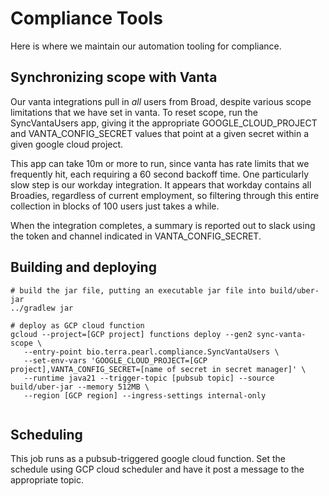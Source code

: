 # Compliance Tools

Here is where we maintain our automation tooling for compliance.

## Synchronizing scope with Vanta
Our vanta integrations pull in *all* users from Broad, despite various scope limitations that we have
set in vanta.  To reset scope, run the SyncVantaUsers app, giving it the appropriate GOOGLE_CLOUD_PROJECT
and VANTA_CONFIG_SECRET values that point at a given secret within a given google cloud project.

This app can take 10m or more to run, since vanta has rate limits that we frequently hit, each requiring
a 60 second backoff time.  One particularly slow step is our workday integration.  It appears that workday
contains all Broadies, regardless of current employment, so filtering through this entire collection in
blocks of 100 users just takes a while.

When the integration completes, a summary is reported out to slack using the token and channel
indicated in VANTA_CONFIG_SECRET.

## Building and deploying
```
# build the jar file, putting an executable jar file into build/uber-jar
../gradlew jar

# deploy as GCP cloud function
gcloud --project=[GCP project] functions deploy --gen2 sync-vanta-scope \
   --entry-point bio.terra.pearl.compliance.SyncVantaUsers \
   --set-env-vars 'GOOGLE_CLOUD_PROJECT=[GCP project],VANTA_CONFIG_SECRET=[name of secret in secret manager]' \ 
   --runtime java21 --trigger-topic [pubsub topic] --source build/uber-jar --memory 512MB \ 
   --region [GCP region] --ingress-settings internal-only 
   
   ```

## Scheduling

This job runs as a pubsub-triggered google cloud function.  Set the schedule using GCP cloud scheduler and
have it post a message to the appropriate topic.